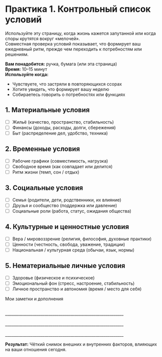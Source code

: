 # Практика 1. Контрольный список условий

Используйте эту страницу, когда жизнь кажется запутанной или когда споры крутятся вокруг «мелочей».<br/>
Совместная проверка условий показывает, что формирует ваш ежедневный ритм, прежде чем переходить к потребностям или решениям.

**Вам понадобится:** ручка, бумага (или эта страница)<br/>
**Время:** 10–15 минут<br/>
**Используйте когда:**

- Чувствуете, что застряли в повторяющихся ссорах
- Хотите увидеть, что формирует вашу неделю
- Собираетесь говорить о потребностях или функциях

## 1. Материальные условия

- ☐ Жильё (качество, пространство, стабильность)
- ☐ Финансы (доходы, расходы, долги, сбережения)
- ☐ Быт (распределение дел, удобство, техника)

## 2. Временные условия

- ☐ Рабочие графики (совместимость, нагрузка)
- ☐ Свободное время (как совпадает или делится)
- ☐ Ритм жизни (темп, сон / отдых)

## 3. Социальные условия

- ☐ Семья (родители, дети, родственники, их влияние)
- ☐ Друзья и сообщество (поддержка или давление)
- ☐ Социальные роли (работа, статус, ожидания общества)

## 4. Культурные и ценностные условия

- ☐ Вера / мировоззрение (религия, философия, духовные практики)
- ☐ Ценности (честность, свобода, уважение, традиции)
- ☐ Национальная / культурная среда (обычаи, язык, нормы)

## 5. Нематериальные личные условия

- ☐ Здоровье (физическое и психическое)
- ☐ Эмоциональный фон (стресс, настроение, стабильность)
- ☐ Личное пространство и автономия (время / место для себя)

Мои заметки и дополнения

<br/>
____________________________________________________________
<br/><br/>
____________________________________________________________
<br/><br/>
____________________________________________________________

**Результат:** Чёткий снимок внешних и внутренних факторов, влияющих на ваши отношения сегодня.
